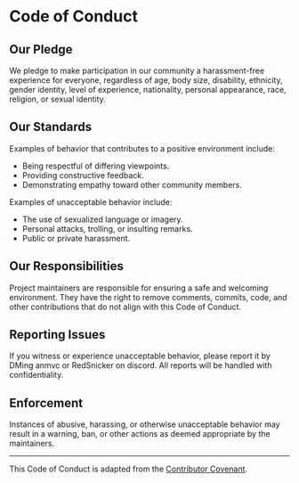 # Code of Conduct

## Our Pledge

We pledge to make participation in our community a harassment-free experience for everyone, regardless of age, body size, disability, ethnicity, gender identity, level of experience, nationality, personal appearance, race, religion, or sexual identity.

## Our Standards

Examples of behavior that contributes to a positive environment include:
- Being respectful of differing viewpoints.
- Providing constructive feedback.
- Demonstrating empathy toward other community members.

Examples of unacceptable behavior include:
- The use of sexualized language or imagery.
- Personal attacks, trolling, or insulting remarks.
- Public or private harassment.

## Our Responsibilities

Project maintainers are responsible for ensuring a safe and welcoming environment. They have the right to remove comments, commits, code, and other contributions that do not align with this Code of Conduct.

## Reporting Issues

If you witness or experience unacceptable behavior, please report it by DMing anmvc or RedSnicker on discord. All reports will be handled with confidentiality.

## Enforcement

Instances of abusive, harassing, or otherwise unacceptable behavior may result in a warning, ban, or other actions as deemed appropriate by the maintainers.

---

This Code of Conduct is adapted from the [Contributor Covenant](https://www.contributor-covenant.org/).

